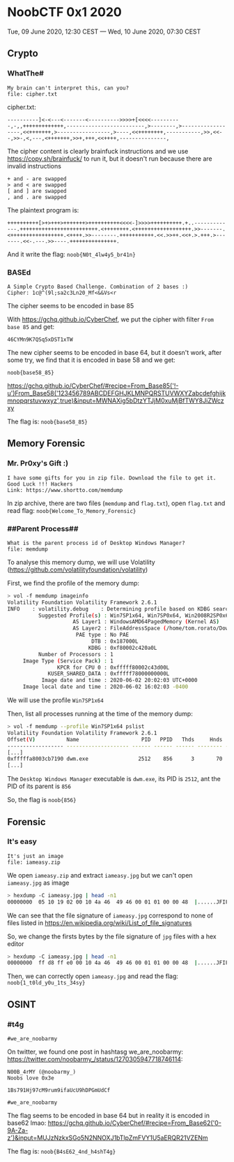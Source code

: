 # NoobCTF 0x1 2020

Tue, 09 June 2020, 12:30 CEST — Wed, 10 June 2020, 07:30 CEST

## Crypto

### WhatThe#

```
My brain can't interpret this, can you?
file: cipher.txt
```
cipher.txt:
``` brainfuck
----------]<-<---<-------<---------->>>>+[<<<<----------,-,,+++++++++++++,-------------------------,>--------,>------------------,<<+++++++,>-----------------,>----,<<++++++++,-----------,>>,<<--,>>-,<,---,<+++++++,>>+,+++,<<++++,---------------,
```

The cipher content is clearly brainfuck instructions and we use https://copy.sh/brainfuck/ to run it, but it doesn't run because there are invalid instructions

``` brainfuck
+ and - are swapped
> and < are swapped
[ and ] are swapped
, and . are swapped
```
The plaintext program is:
``` brainfuck
++++++++++[>+>+++>+++++++>++++++++++<<<<-]>>>>++++++++++.+..-------------.+++++++++++++++++++++++++.<++++++++.<++++++++++++++++++.>>-------.<+++++++++++++++++.<++++.>>--------.+++++++++++.<<.>>++.<<+.>.+++.>-------.<<-.---.>>----.+++++++++++++++.
```

And it write the flag: `noob{N0t_4lw4y5_br41n}`

### BASEd
```
A Simple Crypto Based Challenge. Combination of 2 bases :)
Cipher: 1c@^(9l;sa2c3Ln20_Mf<&&Vs<r
```

The cipher seems to be encoded in base 85

With https://gchq.github.io/CyberChef, we put the cipher with filter `From base 85` and get:
```
46CYMn9K7QSq5xDST1xTW
```

The new cipher seems to be encoded in base 64, but it doesn't work, after some try, we find that it is encoded in base 58 and we get:
```
noob{base58_85}
```
https://gchq.github.io/CyberChef/#recipe=From_Base85('!-u')From_Base58('123456789ABCDEFGHJKLMNPQRSTUVWXYZabcdefghijkmnopqrstuvwxyz',true)&input=MWNAXig5bDtzYTJjM0xuMjBfTWY8JiZWczxy

The flag is: `noob{base58_85}`

## Memory Forensic

### Mr. Pr0xy's Gift :)
```
I have some gifts for you in zip file. Download the file to get it.
Good Luck !!! Hackers
Link: https://www.shortto.com/memdump
```

In zip archive, there are two files (`memdump` and `flag.txt`), open `flag.txt` and read flag: `noob{Welcome_To_Memory_Forensic}`

### ##Parent Process##
```
What is the parent process id of Desktop Windows Manager?
file: memdump
```

To analyse this memory dump, we will use Volatility (https://github.com/volatilityfoundation/volatility)

First, we find the profile of the memory dump:
``` bash
> vol -f memdump imageinfo
Volatility Foundation Volatility Framework 2.6.1
INFO    : volatility.debug    : Determining profile based on KDBG search...
          Suggested Profile(s) : Win7SP1x64, Win7SP0x64, Win2008R2SP0x64, Win2008R2SP1x64_24000, Win2008R2SP1x64_23418, Win2008R2SP1x64, Win7SP1x64_24000, Win7SP1x64_23418
                     AS Layer1 : WindowsAMD64PagedMemory (Kernel AS)
                     AS Layer2 : FileAddressSpace (/home/tom.rorato/Downloads/image/memdump)
                      PAE type : No PAE
                           DTB : 0x187000L
                          KDBG : 0xf80002c420a0L
          Number of Processors : 1
     Image Type (Service Pack) : 1
                KPCR for CPU 0 : 0xfffff80002c43d00L
             KUSER_SHARED_DATA : 0xfffff78000000000L
           Image date and time : 2020-06-02 20:02:03 UTC+0000
     Image local date and time : 2020-06-02 16:02:03 -0400
```
We will use the profile `Win7SP1x64`

Then, list all processes running at the time of the memory dump:
``` bash
> vol -f memdump --profile Win7SP1x64 pslist
Volatility Foundation Volatility Framework 2.6.1
Offset(V)          Name                    PID   PPID   Thds     Hnds   Sess  Wow64 Start                          Exit                          
------------------ -------------------- ------ ------ ------ -------- ------ ------ ------------------------------ ------------------------------
[...]                         
0xfffffa8003cb7190 dwm.exe                2512    856      3       70      1      0 2020-06-02 19:41:51 UTC+0000
[...]
```

The `Desktop Windows Manager` executable is `dwm.exe`, its PID is `2512`, ant the PID of its parent is `856`

So, the flag is `noob{856}`

## Forensic

### It's easy
```
It's just an image
file: iameasy.zip
```

We open `iameasy.zip` and extract `iameasy.jpg` but we can't open `iameasy.jpg` as image

``` bash
> hexdump -C iameasy.jpg | head -n1
00000000  05 10 19 02 00 10 4a 46  49 46 00 01 01 00 00 48  |......JFIF.....H|
```

We can see that the file signature of `iameasy.jpg` correspond to none of files listed in https://en.wikipedia.org/wiki/List_of_file_signatures

So, we change the firsts bytes by the file signature of `jpg` files with a hex editor
``` bash
> hexdump -C iameasy.jpg | head -n1
00000000  ff d8 ff e0 00 10 4a 46  49 46 00 01 01 00 00 48  |......JFIF.....H|
```

Then, we can correctly open `iameasy.jpg` and read the flag: `noob{1_t0ld_y0u_1ts_34sy}`

## OSINT

### #t4g
```
#we_are_noobarmy
```
On twitter, we found one post in hashtasg we_are_noobarmy: https://twitter.com/noobarmy_/status/1270305947718746114:
```
N00B_4rMY (@noobarmy_)
Noobs love 0x3e

1Bs791Hj97cM9rum9ifaUcU9hDPGmUdCf

#we_are_noobarmy
```

The flag seems to be encoded in base 64 but in reality it is encoded in base62 lmao:
https://gchq.github.io/CyberChef/#recipe=From_Base62('0-9A-Za-z')&input=MUJzNzkxSGo5N2NNOXJ1bTlpZmFVY1U5aERQR21VZENm

The flag is: `noob{B4sE62_4nd_h4shT4g}`




